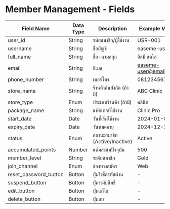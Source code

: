 # Member Management - Fields

| Field Name        | Data Type | Description                            | Example Value      |
|-------------------|-----------|----------------------------------------|--------------------|
| user_id           | String    | รหัสสมาชิก/ผู้ใช้งาน                   | USR-001            |
| username          | String    | ชื่อบัญชี                              | easeme-user            |
| full_name         | String    | ชื่อ-นามสกุล                           | อีสมี สดใส         |
| email             | String    | อีเมล                                   | easeme-user@email.com  |
| phone_number      | String    | เบอร์โทร                               | 0812345678         |
| store_name        | String    | ร้านค้าต้นสังกัด (ถ้ามี)               | ABC Clinic         |
| store_type        | Enum      | ประเภทร้านค้า (ถ้ามี)                  | คลินิก             |
| package_name      | String    | แพ็กเกจที่ใช้งาน                       | Clinic Pro         |
| start_date        | Date      | วันที่เริ่มใช้งาน                       | 2024-01-01         |
| expiry_date       | Date      | วันหมดอายุ                              | 2024-12-31         |
| status            | Enum      | สถานะสมาชิก (Active/Inactive)          | Active             |
| accumulated_points| Number    | แต้มสะสมปัจจุบัน                       | 500                |
| member_level      | String    | ระดับสมาชิก                             | Gold               |
| join_channel      | Enum      | ช่องทางสมัคร                            | Web                |
| reset_password_button | Button| ปุ่มรีเซ็ตรหัสผ่าน                     | -                  |
| suspend_button    | Button    | ปุ่มระงับสิทธิ์                         | -                  |
| edit_button       | Button    | ปุ่มแก้ไข                               | -                  |
| delete_button     | Button    | ปุ่มลบ                                  | -                  |
